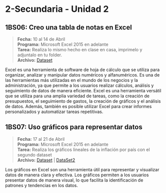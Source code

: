 # 2-Secundaria - Unidad 2

## 1BS06: Creo una tabla de notas en Excel

> **Fecha:** 10 al 14 de Abril<br> **Programa:** Microsoft Excel 2015 en adelante<br> **Tarea:** Realiza lo mismo hecho en clase en casa, imprimelo y adjuntalo en tu folder.<br> **Archivo:** [Dataset](https://github.com/kushal3877/StudentsPerformance.csv/blob/1dc0f5a8ec5a974013901bc93a5a9725763dcef1/StudentsPerformance.csv ':include :type=code')

Excel es una herramienta de software de hoja de cálculo que se utiliza para organizar, analizar y manipular datos numéricos y alfanuméricos. Es una de las herramientas más utilizadas en el mundo de los negocios y la administración, ya que permite a los usuarios realizar cálculos, análisis y seguimiento de datos de manera eficiente. Excel es una herramienta versátil que se utiliza para una amplia variedad de tareas, como la creación de presupuestos, el seguimiento de gastos, la creación de gráficos y el análisis de datos. Además, también es posible utilizar Excel para crear informes personalizados y automatizar tareas repetitivas.

## 1BS07: Uso gráficos para representar datos

> **Fecha:** 17 al 21 de Abril<br> **Programa:** Microsoft Excel 2015 en adelante<br> **Tarea:** Realiza los gráficos lineales de la inflación por país con el segundo dataset <br> **Archivo:** [Dataset](https://pkgstore.datahub.io/core/exchange-rates/yearly_csv/data/e678905c0ba7c4cd1fcae6700ab56585/yearly_csv.csv ':include :type=code') | [DataSet2](https://datahub.io/core/inflation/r/inflation-gdp.csv ':include :type=code')

Los gráficos en Excel son una herramienta útil para representar y visualizar datos de manera clara y efectiva. Los gráficos permiten a los usuarios presentar datos de manera visual, lo que facilita la identificación de patrones y tendencias en los datos.